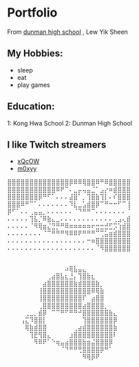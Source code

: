 # Portfolio
From [dunman high school](https://dunmanhigh.moe.edu.sg/) , Lew Yik Sheen

## My Hobbies:

* sleep
* eat
* play games

## Education: 
1: Kong Hwa School 
2: Dunman High School

## I like Twitch streamers
* [xQcOW](https://twitch.tv/xqcow)
* [m0xyy](https://twitch.tv/m0xyy)


⣿⣿⣿⣿⣿⣿⣿⣿⣿⣿⣿⣿⣿⣿⡿⠿⠿⢿⣿⣿⠿⠛⠿⣿⣿⣿⣿⣿       
⣿⣿⣿⣿⣿⣿⣿⣿⣿⣿⣿⠿⠟⠉⠄⣀⡤⢤⣤⣈⠁⣠⡔⠶⣾⣿⣿⣿       
⣿⣿⣿⣿⣿⣿⣿⡿⠛⠋⠁⠄⠄⠄⣼⣿⠁⡀⢹⣿⣷⢹⡇⠄⠎⣿⣿⣿         
⣿⣿⣿⠿⠛⠉⠁⠄⠄⠄⠄⠄⠄⠄⠹⣇⣀⣡⣾⣿⡿⠉⠛⠒⠒⠋⠉⢸        
⡿⠋⠁⠄⠄⢀⣤⣤⡀⠄⠄⠄⠄⠄⠄⠈⠙⠛⠛⠉⠄⠄⠄⠄⠄⠄⠄⠈       
⠄⠄⠄⠄⠄⢹⣧⡈⠿⣷⣄⣀⠄⠄⠄⠄⠄⠄⠄⠄⠄⠄⠄⠄⢀⣠⢄⣾       
⠄⠄⠄⠄⠄⠈⠻⢿⣶⣌⣙⡛⠛⠿⠶⠶⠶⠶⠶⠖⣒⣒⣚⣋⡩⢱⣾⣿        
⠄⠄⠄⠄⠄⠄⠄⠄⠈⠉⠛⠛⠛⠻⠿⠿⠟⠛⠛⠛⠉⢉⣥⣶⣾⣿⣿⣿        
⠄⠄⠄⠄⠄⠄⠄⠄⠄⠄⠄⠄⠄⠄⠄⠄⠄⠄⠒⠶⣿⣿⣿⣿⣿⣿⣿⣿            
⠄⠄⠄⠄⠄⠄⠄⠄⠄⠄⠄⠄⠄⠄⠄⠄⠄⠄⠄⠄⠈⠻⣿⣿⣿⣿⣿⣿            

⠀⠀⠀⠀⠀⠀⠀⠀⠀⠀⠀⠀⠀⠀⠀⠀⠀⠀⠀⠀⠀⠀⠀⠀⠀⠀⠀⠀⠀⠀
⠀⠀⠀⠀⠀⠀⠀⠀⠀⠀⠀⠀⠀⠴⢿⣧⣤⣄⠀⠀⠀⠀⠀⠀⠀⠀⠀⠀⠀⠀      
⠀⠀⠀⠀⠀⠀⠀⠀⠀⢀⣴⣿⣧⣆⣘⡄⢹⣿⣷⣆⠀⠀⠀⠀⠀⠀⠀⠀⠀⠀    
⠀⠀⠀⠀⠀⠀⠀⠀⣴⣿⣿⣿⣿⣿⣿⣷⣾⣿⣿⣿⣷⡀⠀⠀⠀⠀⠀⠀⠀⠀          
⠀⠀⠀⠀⠀⠀⠀⢸⣿⣿⣿⣿⣿⣿⣿⣿⣿⣿⣿⠿⢿⣷⠀⠀⠀⠀⠀⠀⠀⠀     
⠀⠀⠀⠀⠀⠀⠀⢸⣿⣿⣿⣿⣿⣿⣿⣿⣿⠏⠀⣴⣿⣿⠀⠀⠀⠀⠀⠀⠀⠀        
⠀⠀⠀⠀⠀⠀⠀⢀⣿⣿⣿⣿⣿⣿⣿⣿⣿⣴⣿⣿⣿⣿⡀⠀⠀⠀⠀⠀⠀⠀      
⠀⠀⠀⠀⢀⣀⡀⣾⡿⠀⠉⠉⠛⠋⠛⠛⠚⣿⣿⣿⣿⣿⣿⣷⣄⠀⠀⠀⠀⠀         
⠀⠀⠀⢠⣍⠹⣿⣿⡇⠀⠀⠀⠀⠀⠀⠀⠀⢹⣿⣿⣿⣿⣿⣿⡿⠀⠀⠀⠀⠀        
⠀⠀⠀⠀⢿⣷⣾⣿⣿⠀⠀⠀⠀⠀⠀⢀⣴⣾⣿⣿⣿⣿⣿⣿⣷⠀⠀⠀⠀⠀       
⠀⠀⠀⠀⠀⢹⣟⢻⣿⣄⠀⠀⠀⠀⣰⣿⣿⣿⣿⣿⣿⣿⣿⣿⠇⠀⠀⠀⠀⠀   
⠀⠀⠀⠀⠀⠀⠻⠿⠟⠁⠑⢶⣤⣴⣿⣿⣿⣷⣶⣬⣿⣿⣿⡿⠀⠀⠀⠀⠀⠀    
⠀⠀⠀⠀⠀⠀⠀⠀⠀⠀⠀⠀⠈⠙⠛⠛⢛⣿⣿⣿⣿⡿⠛⠁⠀⠀⠀⠀⠀⠀       
⠀⠀⠀⠀⠀⠀⠀⠀⠀⠀⠀⠀⠀⠀⠀⠀⠀⠻⢿⡿⠟⠀⠀⠀⠀⠀⠀⠀⠀⠀           

